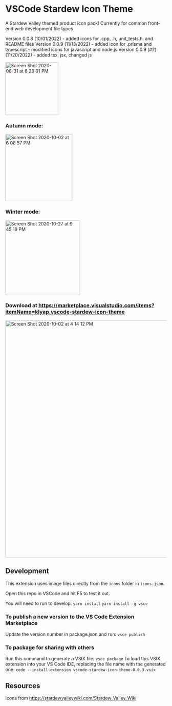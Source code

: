 # VSCode Stardew Icon Theme

A Stardew Valley themed product icon pack!
Currently for common front-end web development file types

Version 0.0.8 (10/01/2022)
    - added icons for .cpp, .h, unit_tests.h, and README files
Version 0.0.9 (11/13/2022)
    - added icon for .prisma and typescript
    - modified icons for javascript and node.js
Version 0.0.9 (#2) (11/20/2022)
    - added tsx, jsx, changed js
    

<img width="165" alt="Screen Shot 2020-08-31 at 8 26 01 PM" src="https://user-images.githubusercontent.com/7905522/91792254-f5063500-ebc9-11ea-9baa-560540a92613.png">

### Autumn mode:

<img width="209" alt="Screen Shot 2020-10-02 at 6 08 57 PM" src="https://user-images.githubusercontent.com/7905522/94979891-6e9b8680-04da-11eb-8bd6-5ff0a63ad09f.png">

### Winter mode:

<img width="233" alt="Screen Shot 2020-10-27 at 9 45 19 PM" src="https://user-images.githubusercontent.com/7905522/97392155-5121c880-189e-11eb-86de-7c1886be767e.png">


### Download at https://marketplace.visualstudio.com/items?itemName=klyap.vscode-stardew-icon-theme
<img width="739" alt="Screen Shot 2020-10-02 at 4 14 12 PM" src="https://user-images.githubusercontent.com/7905522/94976903-52dcb400-04cb-11eb-8d84-04c2094ea725.png">

## Development

This extension uses image files directly from the `icons` folder in `icons.json`.

Open this repo in VSCode and hit F5 to test it out.

You will need to run to develop:
```yarn install```
```yarn install -g vsce```

### To publish a new version to the VS Code Extension Marketplace
Update the version number in package.json and run:
```vsce publish```

### To package for sharing with others
Run this command to generate a VSIX file:
 ```vsce package```
To load this VSIX extension into your VS Code IDE, replacing the file name with the generated one:
```code --install-extension vscode-stardew-icon-theme-0.0.3.vsix```

## Resources

Icons from https://stardewvalleywiki.com/Stardew_Valley_Wiki


